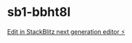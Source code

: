 # sb1-bbht8l

[Edit in StackBlitz next generation editor ⚡️](https://stackblitz.com/~/github.com/robertaworkjr/sb1-bbht8l)